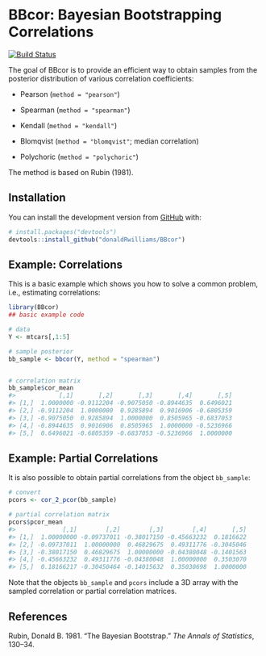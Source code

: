 
<!-- README.md is generated from README.Rmd. Please edit that file -->

# **BBcor**: Bayesian Bootstrapping Correlations

[![Build
Status](https://travis-ci.org/donaldRwilliams/BBcor.svg?branch=master)](https://travis-ci.org/donaldRwilliams/BBcor)

<!-- badges: start -->

<!-- badges: end -->

The goal of BBcor is to provide an efficient way to obtain samples from
the posterior distribution of various correlation coefficients:

  - Pearson (`method = "pearson"`)

  - Spearman (`method = "spearman"`)

  - Kendall (`method = "kendall"`)

  - Blomqvist (`method = "blomqvist"`; median correlation)

  - Polychoric (`method = "polychoric"`)

The method is based on Rubin (1981).

## Installation

<!-- You can install the released version of BBcor from [CRAN](https://CRAN.R-project.org) with: -->

<!-- ``` r -->

<!-- install.packages("BBcor") -->

<!-- ``` -->

You can install the development version from
[GitHub](https://github.com/) with:

``` r
# install.packages("devtools")
devtools::install_github("donaldRwilliams/BBcor")
```

## Example: Correlations

This is a basic example which shows you how to solve a common problem,
i.e., estimating correlations:

``` r
library(BBcor)
## basic example code

# data
Y <- mtcars[,1:5]

# sample posterior
bb_sample <- bbcor(Y, method = "spearman")


# correlation matrix
bb_sample$cor_mean
#>            [,1]       [,2]       [,3]       [,4]       [,5]
#> [1,]  1.0000000 -0.9112204 -0.9075050 -0.8944635  0.6496021
#> [2,] -0.9112204  1.0000000  0.9285894  0.9016906 -0.6805359
#> [3,] -0.9075050  0.9285894  1.0000000  0.8505965 -0.6837053
#> [4,] -0.8944635  0.9016906  0.8505965  1.0000000 -0.5236966
#> [5,]  0.6496021 -0.6805359 -0.6837053 -0.5236966  1.0000000
```

## Example: Partial Correlations

It is also possible to obtain partial correlations from the object
`bb_sample`:

``` r
# convert
pcors <- cor_2_pcor(bb_sample)

# partial correlation matrix
pcors$pcor_mean
#>             [,1]        [,2]        [,3]        [,4]       [,5]
#> [1,]  1.00000000 -0.09737011 -0.38017150 -0.45663232  0.1816622
#> [2,] -0.09737011  1.00000000  0.46829675  0.49311776 -0.3045046
#> [3,] -0.38017150  0.46829675  1.00000000 -0.04380048 -0.1401563
#> [4,] -0.45663232  0.49311776 -0.04380048  1.00000000  0.3503070
#> [5,]  0.18166217 -0.30450464 -0.14015632  0.35030698  1.0000000
```

Note that the objects `bb_sample` and `pcors` include a 3D array with
the sampled correlation or partial correlation matrices.

## References

<div id="refs" class="references">

<div id="ref-rubin1981bayesian">

Rubin, Donald B. 1981. “The Bayesian Bootstrap.” *The Annals of
Statistics*, 130–34.

</div>

</div>
